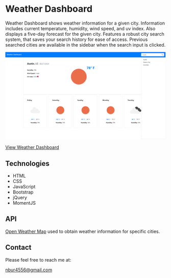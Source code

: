 # Weather Dashboard

Weather Dashboard shows weather information for a given city. Information includes current temperature, humidity, wind speed, and uv index. Also displays a five-day forecast for the given city. Features a robust city search system, that saves your search history for ease of access. Previous searched cities are available in the sidebar when the search input is clicked.

![Weather Dashboard in use](assets/images/application-screenshot.png)

[View Weather Dashboard](https://nbur4556.github.io/weather-dashboard/)

## Technologies

* HTML
* CSS
* JavaScript
* Bootstrap
* jQuery
* MomentJS

## API
[Open Weather Map](https://openweathermap.org/api) used to obtain weather information for specific cities.

## Contact

Please feel free to reach me at:

nbur4556@gmail.com